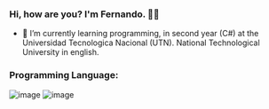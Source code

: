 ### Hi, how are you? I'm Fernando. 👋🤖

<!--
**FernandoMontenegro/FernandoMontenegro** is a ✨ _special_ ✨ repository because its `README.md` (this file) appears on your GitHub profile.

Here are some ideas to get you started:

- 🔭 I’m currently working on ...ssssssssss
- 🌱 I’m currently learning ...
- 👯 I’m looking to collaborate on ...s
- 🤔 I’m looking for help with ...
- 💬 Ask me about ...
- 📫 How to reach me: ...
- 😄 Pronouns: ...s
- ⚡ Fun fact: ...
-->
- 💯 I’m currently learning programming, in second year (C#) at the Universidad Tecnologica Nacional (UTN). National Technological University in english.

### Programming Language: 
 ![image](https://user-images.githubusercontent.com/98592579/229614610-acd6783e-6d77-481f-bd09-005808929415.png)
![image](https://user-images.githubusercontent.com/98592579/229614628-515253e7-34a3-47e0-8278-e2bdb9b07d4c.png)
